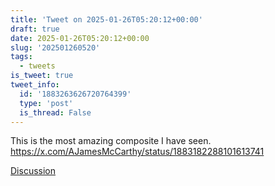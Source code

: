 ```yaml
---
title: 'Tweet on 2025-01-26T05:20:12+00:00'
draft: true
date: 2025-01-26T05:20:12+00:00
slug: '202501260520'
tags:
  - tweets
is_tweet: true
tweet_info:
  id: '1883263626720764399'
  type: 'post'
  is_thread: False
---
```




This is the most amazing composite I have seen. <https://x.com/AJamesMcCarthy/status/1883182288101613741>

[Discussion](https://x.com/sytelus/status/1883263626720764399)
